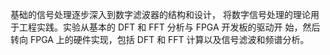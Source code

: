 基础的信号处理逐步深入到数字滤波器的结构和设计，
将数字信号处理的理论用于工程实践。实验从基本的 DFT 和 FFT 分析与 FPGA 开发板的驱动开
始，然后转向 FPGA 上的硬件实现，包括 DFT 和 FFT 计算以及信号滤波和频谱分析。
